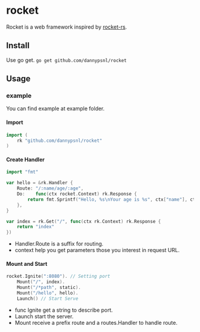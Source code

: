 # rocket
Rocket is a web framework inspired by [rocket-rs](https://github.com/SergioBenitez/Rocket).
## Install
Use go get.
`go get github.com/dannypsnl/rocket`
## Usage
### example
You can find example at example folder.
#### Import
```go
import (
    rk "github.com/dannypsnl/rocket"
)
```
#### Create Handler
```go
import "fmt"

var hello = &rk.Handler {
    Route: "/:name/age/:age",
    Do:    func(ctx rocket.Context) rk.Response {
        return fmt.Sprintf("Hello, %s\nYour age is %s", ctx["name"], ctx["age"])
    },
}

var index = rk.Get("/", func(ctx rk.Context) rk.Response {
    return "index"
})
```
- Handler.Route is a suffix for routing.
- context help you get parameters those you interest in request URL.
#### Mount and Start
```go
rocket.Ignite(":8080"). // Setting port
    Mount("/", index).
    Mount("/*path", static).
    Mount("/hello", hello).
    Launch() // Start Serve
```
- func Ignite get a string to describe port.
- Launch start the server.
- Mount receive a prefix route and a routes.Handler to handle route.
